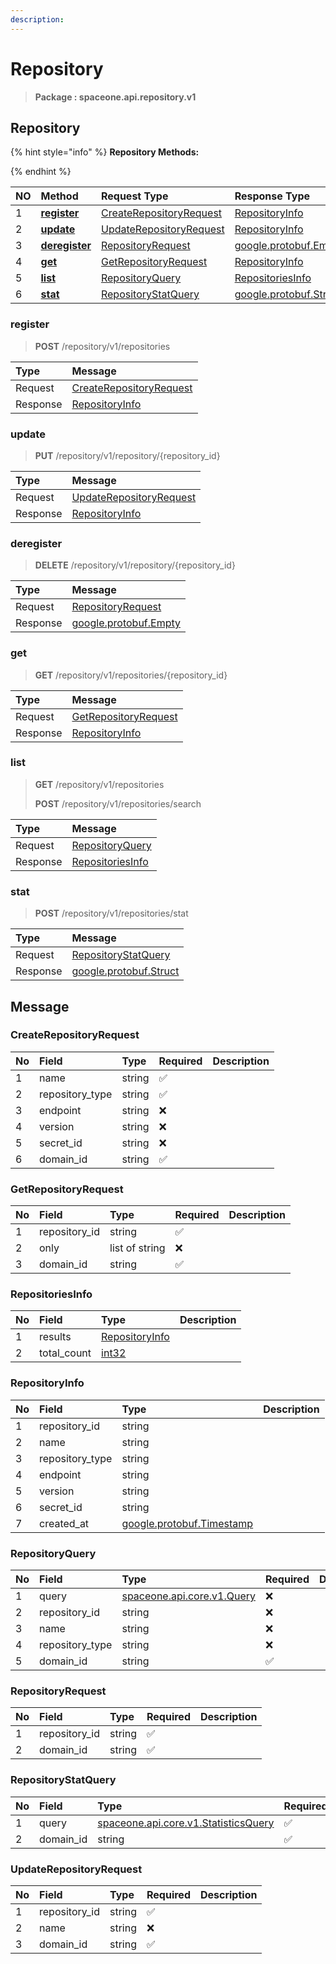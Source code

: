 ```yaml
---
description:  
---
```

# Repository

>  **Package : spaceone.api.repository.v1**

## Repository

{% hint style="info" %}
**Repository Methods:**

{%  endhint %}


| NO |  Method | Request Type | Response Type | Description |
| :--- | :--- | :--- | :--- | :--- |
| 1 | [**register**](repository.md#register)|   [CreateRepositoryRequest](repository.md#createrepositoryrequest) |   [RepositoryInfo](repository.md#repositoryinfo) |  |
| 2 | [**update**](repository.md#update)|   [UpdateRepositoryRequest](repository.md#updaterepositoryrequest) |   [RepositoryInfo](repository.md#repositoryinfo) |  |
| 3 | [**deregister**](repository.md#deregister)|   [RepositoryRequest](repository.md#repositoryrequest) |  [google.protobuf.Empty](https://github.com/protocolbuffers/protobuf/blob/master/src/google/protobuf/empty.proto)|  |
| 4 | [**get**](repository.md#get)|   [GetRepositoryRequest](repository.md#getrepositoryrequest) |   [RepositoryInfo](repository.md#repositoryinfo) |  |
| 5 | [**list**](repository.md#list)|   [RepositoryQuery](repository.md#repositoryquery) |   [RepositoriesInfo](repository.md#repositoriesinfo) |  |
| 6 | [**stat**](repository.md#stat)|   [RepositoryStatQuery](repository.md#repositorystatquery) |  [google.protobuf.Struct](https://github.com/protocolbuffers/protobuf/blob/master/src/google/protobuf/struct.proto)|  | 
 

 
### register
> **POST** /repository/v1/repositories
>


| Type | Message |
| :--- | :--- |
| Request | [CreateRepositoryRequest](repository.md#createrepositoryrequest) |
| Response |  [RepositoryInfo](repository.md#repositoryinfo)  |
 
 

 
### update
> **PUT** /repository/v1/repository/{repository_id}
>


| Type | Message |
| :--- | :--- |
| Request | [UpdateRepositoryRequest](repository.md#updaterepositoryrequest) |
| Response |  [RepositoryInfo](repository.md#repositoryinfo)  |
 
 

 
### deregister
> **DELETE** /repository/v1/repository/{repository_id}
>


| Type | Message |
| :--- | :--- |
| Request | [RepositoryRequest](repository.md#repositoryrequest) |
| Response | [google.protobuf.Empty](https://github.com/protocolbuffers/protobuf/blob/master/src/google/protobuf/empty.proto) |
 
 

 
### get
> **GET** /repository/v1/repositories/{repository_id}
>


| Type | Message |
| :--- | :--- |
| Request | [GetRepositoryRequest](repository.md#getrepositoryrequest) |
| Response |  [RepositoryInfo](repository.md#repositoryinfo)  |
 
 

 
### list
> **GET** /repository/v1/repositories
>
> **POST** /repository/v1/repositories/search



| Type | Message |
| :--- | :--- |
| Request | [RepositoryQuery](repository.md#repositoryquery) |
| Response |  [RepositoriesInfo](repository.md#repositoriesinfo)  |
 
 

 
### stat
> **POST** /repository/v1/repositories/stat
>


| Type | Message |
| :--- | :--- |
| Request | [RepositoryStatQuery](repository.md#repositorystatquery) |
| Response | [google.protobuf.Struct](https://github.com/protocolbuffers/protobuf/blob/master/src/google/protobuf/struct.proto) |


## 

## Message

### CreateRepositoryRequest
| No | Field | Type | Required | Description |
| :--- | :--- | :--- | :--- | :--- |
| 1 | name |string|✅| |
| 2 | repository_type |string|✅| |
| 3 | endpoint |string|❌| |
| 4 | version |string|❌| |
| 5 | secret_id |string|❌| |
| 6 | domain_id |string|✅| |

### GetRepositoryRequest
| No | Field | Type | Required | Description |
| :--- | :--- | :--- | :--- | :--- |
| 1 | repository_id |string|✅| |
| 2 | only |list of string|❌| |
| 3 | domain_id |string|✅| |

### RepositoriesInfo
| No | Field | Type |  Description |
| :--- | :--- | :--- | :--- |
| 1 | results |[RepositoryInfo](repository.md#repositoryinfo) | |
| 2 | total_count |[int32](https://github.com/protocolbuffers/protobuf/blob/master/src/google/protobuf/type.proto) | |

### RepositoryInfo
| No | Field | Type |  Description |
| :--- | :--- | :--- | :--- |
| 1 | repository_id |string | |
| 2 | name |string | |
| 3 | repository_type |string | |
| 4 | endpoint |string | |
| 5 | version |string | |
| 6 | secret_id |string | |
| 7 | created_at |[google.protobuf.Timestamp](https://github.com/protocolbuffers/protobuf/blob/master/src/google/protobuf/timestamp.proto) | |

### RepositoryQuery
| No | Field | Type | Required | Description |
| :--- | :--- | :--- | :--- | :--- |
| 1 | query |[spaceone.api.core.v1.Query](https://spaceone-dev.gitbook.io/api-reference/common-v1/search-query)|❌| |
| 2 | repository_id |string|❌| |
| 3 | name |string|❌| |
| 4 | repository_type |string|❌| |
| 5 | domain_id |string|✅| |

### RepositoryRequest
| No | Field | Type | Required | Description |
| :--- | :--- | :--- | :--- | :--- |
| 1 | repository_id |string|✅| |
| 2 | domain_id |string|✅| |

### RepositoryStatQuery
| No | Field | Type | Required | Description |
| :--- | :--- | :--- | :--- | :--- |
| 1 | query |[spaceone.api.core.v1.StatisticsQuery](https://spaceone-dev.gitbook.io/api-reference/common-v1/statistics-query)|✅| |
| 2 | domain_id |string|✅| |

### UpdateRepositoryRequest
| No | Field | Type | Required | Description |
| :--- | :--- | :--- | :--- | :--- |
| 1 | repository_id |string|✅| |
| 2 | name |string|❌| |
| 3 | domain_id |string|✅| |
